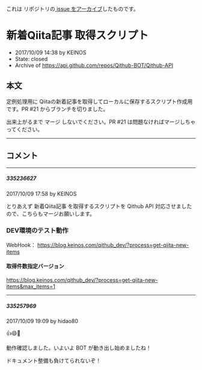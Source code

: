 これは  リポジトリの[ issue をアーカイブ]()したものです。

# 新着Qiita記事 取得スクリプト

- 2017/10/09 14:38 by KEINOS
- State: closed
- Archive of https://api.github.com/repos/Qithub-BOT/Qithub-API

## 本文

定例処理用に Qiitaの新着記事を取得してローカルに保存するスクリプト作成用です。PR #21 からブランチを切りました。

出来上がるまで マージ しないでください。PR #21 は問題なければマージしちゃってください。

-----

## コメント

-----

##### 335236627

2017/10/09 17:58 by KEINOS

とりあえず 新着Qiita記事 を取得するスクリプトを Qithub API 対応させましたので、こちらもマージお願いします。

### DEV環境のテスト動作
WebHook： https://blog.keinos.com/qithub_dev/?process=get-qiita-new-items

#### 取得件数指定バージョン
https://blog.keinos.com/qithub_dev/?process=get-qiita-new-items&max_items=1

-----

##### 335257969

2017/10/09 19:09 by hidao80

👍😄🙆

動作確認しました。いよいよ BOT が動き出し始めましたね！

ドキュメント整備も負けてられないぞ！
